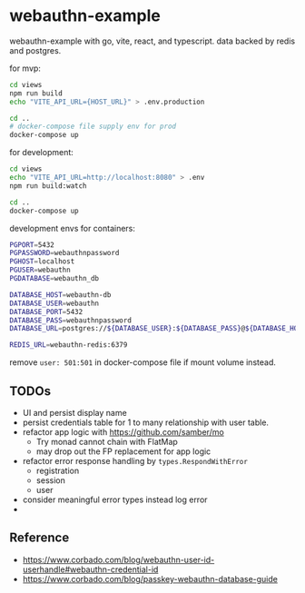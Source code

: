 # webauthn-example
webauthn-example with go, vite, react, and typescript. data backed by redis and postgres.

for mvp:

```sh
cd views
npm run build
echo "VITE_API_URL={HOST_URL}" > .env.production

cd ..
# docker-compose file supply env for prod
docker-compose up
```

for development:

```sh
cd views
echo "VITE_API_URL=http://localhost:8080" > .env
npm run build:watch

cd ..
docker-compose up
```

development envs for containers:

```sh
PGPORT=5432
PGPASSWORD=webauthnpassword
PGHOST=localhost
PGUSER=webauthn
PGDATABASE=webauthn_db

DATABASE_HOST=webauthn-db
DATABASE_USER=webauthn
DATABASE_PORT=5432
DATABASE_PASS=webauthnpassword
DATABASE_URL=postgres://${DATABASE_USER}:${DATABASE_PASS}@${DATABASE_HOST}:${DATABASE_PORT}/${PGDATABASE}?sslmode=disable

REDIS_URL=webauthn-redis:6379
```

remove `user: 501:501` in docker-compose file if mount volume instead.

## TODOs

- UI and persist display name
- persist credentials table for 1 to many relationship with user table.
- refactor app logic with https://github.com/samber/mo 
  - Try monad cannot chain with FlatMap
  - may drop out the FP replacement for app logic
- refactor error response handling by `types.RespondWithError`
  - registration
  - session
  - user
- consider meaningful error types instead log error
- 

## Reference
- https://www.corbado.com/blog/webauthn-user-id-userhandle#webauthn-credential-id
- https://www.corbado.com/blog/passkey-webauthn-database-guide
